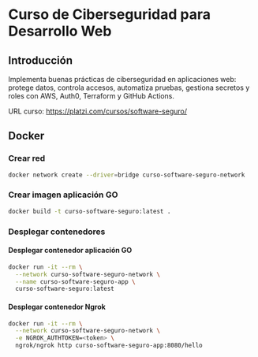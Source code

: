 # Curso de Ciberseguridad para Desarrollo Web

## Introducción

Implementa buenas prácticas de ciberseguridad en aplicaciones web: protege datos, controla accesos, automatiza pruebas, gestiona secretos y roles con AWS, Auth0, Terraform y GitHub Actions.

URL curso: <https://platzi.com/cursos/software-seguro/>

## Docker

### Crear red

```bash
docker network create --driver=bridge curso-software-seguro-network
```

### Crear imagen aplicación GO

```bash
docker build -t curso-software-seguro:latest .
```

### Desplegar contenedores

#### Desplegar contenedor aplicación GO

```bash
docker run -it --rm \
  --network curso-software-seguro-network \
  --name curso-software-seguro-app \
  curso-software-seguro:latest
```

#### Desplegar contenedor Ngrok

```bash
docker run -it --rm \
  --network curso-software-seguro-network \
  -e NGROK_AUTHTOKEN=<token> \
  ngrok/ngrok http curso-software-seguro-app:8080/hello
```
